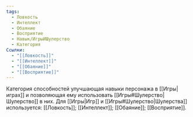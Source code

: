 ```yaml
---
tags:
  - Ловкость
  - Интеллект
  - Обаяние
  - Восприятие
  - Навык/ИгрыИШулерство
  - Категория
Ссылки:
  - "[[Ловкость]]"
  - "[[Интеллект]]"
  - "[[Обаяние]]"
  - "[[Восприятие]]"
---
```

Категория способностей улучшающая навыки персонажа в [[Игры|играх]] и позволяющая ему использовать [[Игры#Шулерство|Шулерство]] в них. Для [[Игры|Игр]] и [[Игры#Шулерство|Шулерства]] используется: [[Ловкость]]; [[Интеллект]]; [[Обаяние]]; [[Восприятие]]. 